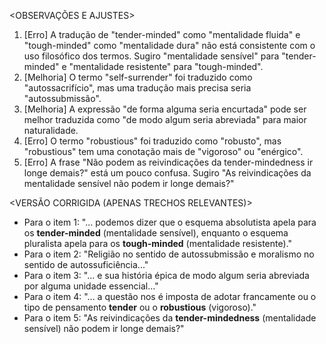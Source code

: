 <OBSERVAÇÕES E AJUSTES>
1. [Erro] A tradução de "tender-minded" como "mentalidade fluida" e "tough-minded" como "mentalidade dura" não está consistente com o uso filosófico dos termos. Sugiro "mentalidade sensível" para "tender-minded" e "mentalidade resistente" para "tough-minded".
2. [Melhoria] O termo "self-surrender" foi traduzido como "autossacrifício", mas uma tradução mais precisa seria "autossubmissão".
3. [Melhoria] A expressão "de forma alguma seria encurtada" pode ser melhor traduzida como "de modo algum seria abreviada" para maior naturalidade.
4. [Erro] O termo "robustious" foi traduzido como "robusto", mas "robustious" tem uma conotação mais de "vigoroso" ou "enérgico".
5. [Erro] A frase "Não podem as reivindicações da tender-mindedness ir longe demais?" está um pouco confusa. Sugiro "As reivindicações da mentalidade sensível não podem ir longe demais?"

<VERSÃO CORRIGIDA (APENAS TRECHOS RELEVANTES)>
- Para o item 1: "... podemos dizer que o esquema absolutista apela para os **tender-minded** (mentalidade sensível), enquanto o esquema pluralista apela para os **tough-minded** (mentalidade resistente)."
- Para o item 2: "Religião no sentido de autossubmissão e moralismo no sentido de autossuficiência..."
- Para o item 3: "... e sua história épica de modo algum seria abreviada por alguma unidade essencial..."
- Para o item 4: "... a questão nos é imposta de adotar francamente ou o tipo de pensamento **tender** ou o **robustious** (vigoroso)."
- Para o item 5: "As reivindicações da **tender-mindedness** (mentalidade sensível) não podem ir longe demais?"
